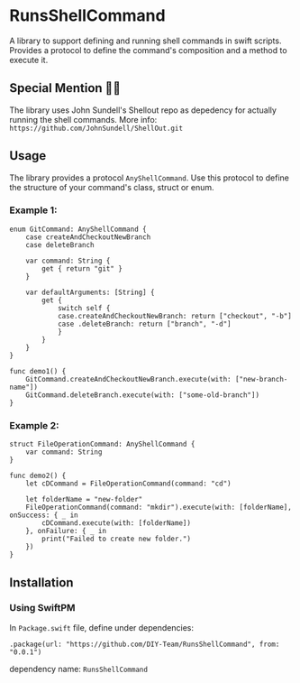 # RunsShellCommand
A library to support defining and running shell commands in swift scripts. Provides a protocol to define the command's composition and a method to execute it.

## Special Mention 🙏🏼
The library uses John Sundell's Shellout repo as depedency for actually running the shell commands.
More info:
`https://github.com/JohnSundell/ShellOut.git`

## Usage
The library provides a protocol `AnyShellCommand`. 
Use this protocol to define the structure of your command's class, struct or enum. 

### Example 1:
```
enum GitCommand: AnyShellCommand {
    case createAndCheckoutNewBranch
    case deleteBranch
    
    var command: String {
        get { return "git" }
    }
    
    var defaultArguments: [String] {
        get {
            switch self {
            case.createAndCheckoutNewBranch: return ["checkout", "-b"]
            case .deleteBranch: return ["branch", "-d"]
            }
        }
    }
}

func demo1() {
    GitCommand.createAndCheckoutNewBranch.execute(with: ["new-branch-name"])
    GitCommand.deleteBranch.execute(with: ["some-old-branch"])
}
```

### Example 2:
```
struct FileOperationCommand: AnyShellCommand {
    var command: String
}

func demo2() {
    let cDCommand = FileOperationCommand(command: "cd")

    let folderName = "new-folder"
    FileOperationCommand(command: "mkdir").execute(with: [folderName], onSuccess: { _ in
        cDCommand.execute(with: [folderName])
    }, onFailure: { _ in
        print("Failed to create new folder.")
    })
}

```

## Installation


### Using SwiftPM
In `Package.swift` file, define under dependencies:

`.package(url: "https://github.com/DIY-Team/RunsShellCommand", from: "0.0.1")`

dependency name: `RunsShellCommand`
